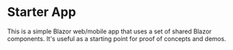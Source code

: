 # Starter App

This is a simple Blazor web/mobile app that uses a set of shared Blazor components. It's useful as a starting point for proof of concepts and demos.
